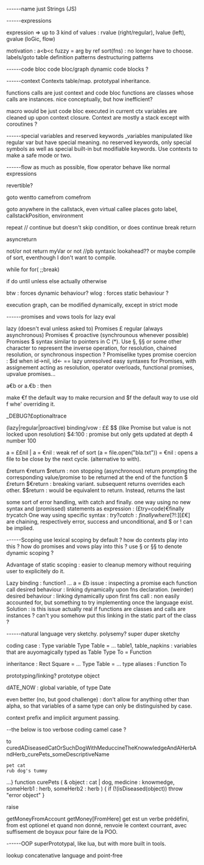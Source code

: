 ------name
just Strings (JS)

------expressions

expression => up to 3 kind of values : rvalue (right/regular), lvalue (left), gvalue (loGic, flow)

motivation : 
    a<b<c
    fuzzy =
    arg by ref
    sort(fns) : no longer have to choose.
    labels/goto
    table definition patterns
    destructuring patterns
    
------code bloc
code bloc/graph
dynamic code blocks ?


------context
Contexts
table/map. prototypal inheritance.


functions calls are just context and code bloc
functions are classes whose calls are instances.
nice conceptually, but how inefficient?

macro would be just code bloc executed in current ctx
variables are cleaned up upon context closure.
Context are mostly a stack except with coroutines ?

------special variables and reserved keywords
_variables
manipulated like regular var but have special meaning.
no reserved keywords, only special symbols as well as special built-in but modifiable keywords.
Use contexts to make a safe mode or two. 

------flow
as much as possible, flow operator behave like normal expressions

revertible?

goto
wentto
camefrom
comefrom

goto anywhere in the callstack, even virtual callee places
goto label, callstackPosition, environment

repeat // continue but doesn't skip condition, or does
continue
break
return

asyncreturn

not/or not
return myVar or not
//pb syntaxic lookahead?? or maybe compile of sort, eventhough I don't want to compile.

while
for
for( ;;break)

if
do
until
unless
else
actually
otherwise

btw : forces dynamic behaviour?
wlog : forces static behaviour ?

execution graph, can be modified dynamically, except in strict mode

------promises and vows
tools for lazy eval

lazy (doesn't eval unless asked to) Promises  £
regular (always asynchronous) Promises €
proactive (synchrounous whenever possible) Promises  $
syntax similar to pointers in C (*). Use §, §§ or some other character to represent the inverse operation, for resolution, chained resolution, or synchronous inspection ?
Promiselike types
promise coercion : $id when id->nil, id<- == lazy unresolved
easy syntaxes for Promises, with assignement acting as resolution, operator overloads, functional promises, upvalue promises...

a€b or a.€b : then

make €f the default way to make recursion
and $f the default way to use old f whe' overriding it.

_DEBUG?£optionaltrace

(lazy|regular|proactive) binding/vow : ££ $$ (like Promise but value is not locked upon resolution)
$4:100 : promise but only gets updated at depth 4 number 100

a = ££nil | a = €nil : weak ref of sort
(a = file.open("bla.txt")) = €nil : opens a file to be close by the next cycle. (alternative to with).


£return €return $return : non stopping (asynchronous) return prompting the corresponding value/promise to be returned at the end of the function
$£return $€return : breaking variant.
subsequent returns overrides each other.
$$return : would be equivalent to return. Instead, returns the last 

some sort of error handling, with catch and finally.
one way using no new syntax and (promissed) statements as expression :
          (£try=code)€finally $try$catch
One way using specific syntax : $try?catch:finally
where [?!:][£€$] are chaining, respectively error, success and unconditional, and $ or ! can be implied.

------Scoping
use lexical scoping by default ?
how do contexts play into this ?
how do promises and vows play into this ?   use § or §§ to denote dynamic scoping ?

Advantage of static scoping : easier to cleanup memory without requiring user to explicitely do it.

Lazy binding :
function1 ...
    a = £b
issue : inspecting a promise each function call
desired behaviour : linking dynamically upon fns declaration.
(weirder) desired behaviour : linking dynamically upon first fns call : non easily accounted for, but something to try implementing once the language exist.
Solution : is this issue actually real if functions are classes and calls are instances ? can't you somehow put this linking in the static part of the class ?

------natural language
very sketchy.
polysemy?
    super duper sketchy

coding case :
Type variable
Type Table = ...
table1, table_napkins : variables that are auyomagically typed as Table
Type To = Function

inheritance :
Rect Square = ...
Type Table = ...
type aliases :
Function To

prototyping/linking?
prototype object

dATE_NOW : global variable, of type Date

even better (no, but good challenge) : don't allow for anything other than alpha, so that variables of a same type can only be distinguished by case.


context prefix and implicit argument passing.

--the below is too verbose
coding camel case ?

to curedADiseasedCatOrSuchDogWithMeduccineTheKnowwledgeAndAHerbAndHerb_curePets_someDescriptiveName

    
    pet cat
    rub dog's tummy
...}
function curePets ( & object : cat | dog, medicine : knowmedge, someHerb1 : herb, someHerb2 : herb ) {
    if (!(isDiseased(object)) throw "error object"
}

raise

getMoneyFromAccount
getMoney[FromHere] 
    get est un verbe prédéfini, from est optionel et quand non donné, renvoie le context courrant, avec suffisement de boyaux pour faire de la POO.


------OOP
superPrototypal, like lua, but with more built in tools.

    
lookup concatenative language
    and point-free
